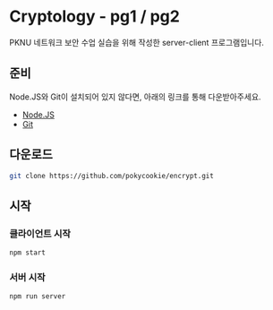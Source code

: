 # Cryptology - pg1 / pg2

PKNU 네트워크 보안 수업 실습을 위해 작성한 server-client 프로그램입니다.

## 준비

Node.JS와 Git이 설치되어 있지 않다면, 아래의 링크를 통해 다운받아주세요.

- [Node.JS](https://nodejs.org/ko/)
- [Git](https://git-scm.com/)

## 다운로드

```bash
git clone https://github.com/pokycookie/encrypt.git
```

## 시작

### 클라이언트 시작

```bash
npm start
```

### 서버 시작

```bash
npm run server
```
